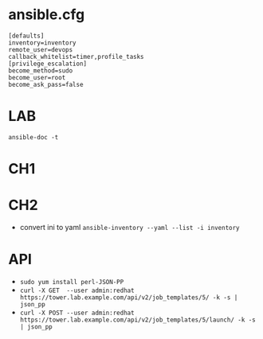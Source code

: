 # ansible.cfg
```
[defaults]
inventory=inventory
remote_user=devops
callback_whitelist=timer,profile_tasks
[privilege_escalation]
become_method=sudo
become_user=root
become_ask_pass=false
```

# LAB
`ansible-doc -t`
# CH1

# CH2
- convert ini to yaml `ansible-inventory --yaml --list -i inventory`

# API
- `sudo yum install perl-JSON-PP`
-  `curl -X GET  --user admin:redhat  https://tower.lab.example.com/api/v2/job_templates/5/ -k -s | json_pp`
- `curl -X POST --user admin:redhat  https://tower.lab.example.com/api/v2/job_templates/5/launch/ -k -s | json_pp`

